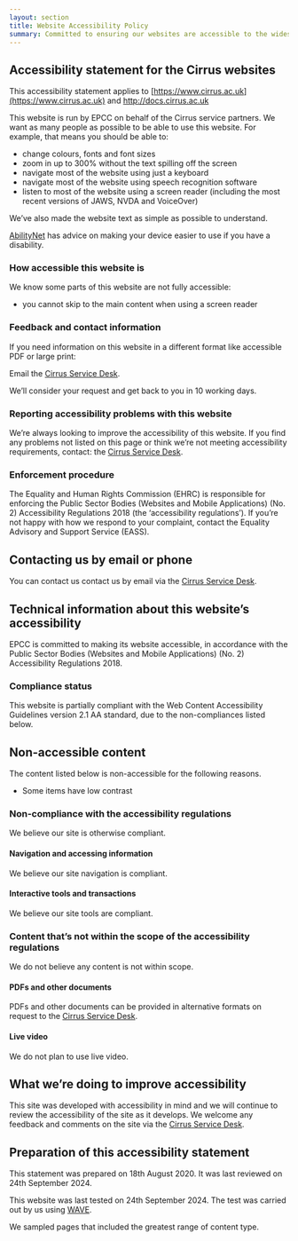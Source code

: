 ```yaml
---
layout: section
title: Website Accessibility Policy
summary: Committed to ensuring our websites are accessible to the widest possible audience, including disabled users.  
---
```



## Accessibility statement for the Cirrus websites

This accessibility statement applies to [https://www.cirrus.ac.uk](https://www.cirrus.ac.uk) and [http://docs.cirrus.ac.uk
](http://docs.cirrus.ac.uk)

This website is run by EPCC on behalf of the Cirrus service partners. We want as many people as possible to be able to use this website. For example, that means you should be able to:

- change colours, fonts and font sizes
- zoom in up to 300% without the text spilling off the screen
- navigate most of the website using just a keyboard
- navigate most of the website using speech recognition software
- listen to most of the website using a screen reader (including the most recent versions of JAWS, NVDA and VoiceOver)

We’ve also made the website text as simple as possible to understand.

[AbilityNet](https://mcmw.abilitynet.org.uk/) has advice on making your device easier to use if you have a disability.

### How accessible this website is

We know some parts of this website are not fully accessible:

- you cannot skip to the main content when using a screen reader

### Feedback and contact information

If you need information on this website in a different format like accessible PDF or large print:

Email the [Cirrus Service Desk](https://www.cirrus.ac.uk/support/).

We’ll consider your request and get back to you in 10 working days.


### Reporting accessibility problems with this website

We’re always looking to improve the accessibility of this website. If you find any problems not listed on this page or think we’re not meeting accessibility requirements, contact: the [Cirrus Service Desk](https://www.cirrus.ac.uk/support/).

### Enforcement procedure

The Equality and Human Rights Commission (EHRC) is responsible for enforcing the Public Sector Bodies (Websites and Mobile Applications) (No. 2) Accessibility Regulations 2018 (the ‘accessibility regulations’). If you’re not happy with how we respond to your complaint, contact the Equality Advisory and Support Service (EASS).


## Contacting us by email or phone 

You can contact us contact us by email via the [Cirrus Service Desk](https://www.cirrus.ac.uk/support/).

## Technical information about this website’s accessibility

EPCC is committed to making its website accessible, in accordance with the Public Sector Bodies (Websites and Mobile Applications) (No. 2) Accessibility Regulations 2018.

### Compliance status

This website is partially compliant with the Web Content Accessibility Guidelines version 2.1 AA standard, due to the non-compliances listed below.

## Non-accessible content

The content listed below is non-accessible for the following reasons.

- Some items have low contrast

### Non-compliance with the accessibility regulations

We believe our site is otherwise compliant.

#### Navigation and accessing information

We believe our site navigation is compliant.

#### Interactive tools and transactions

We believe our site tools are compliant.

### Content that’s not within the scope of the accessibility regulations

We do not believe any content is not within scope.

#### PDFs and other documents

PDFs and other documents can be provided in alternative formats on request to the [Cirrus Service Desk](https://www.cirrus.ac.uk/support/).

#### Live video

We do not plan to use live video.

## What we’re doing to improve accessibility

This site was developed with accessibility in mind and we will continue to review the accessibility of the site as it develops.  We welcome any feedback and comments on the site via the [Cirrus Service Desk](https://www.cirrus.ac.uk/support/).


## Preparation of this accessibility statement


This statement was prepared on 18th August 2020. It was last reviewed on 24th September 2024.

This website was last tested on 24th September 2024. The test was carried out by us using [WAVE](https://wave.webaim.org/).

We sampled pages that included the greatest range of content type.

